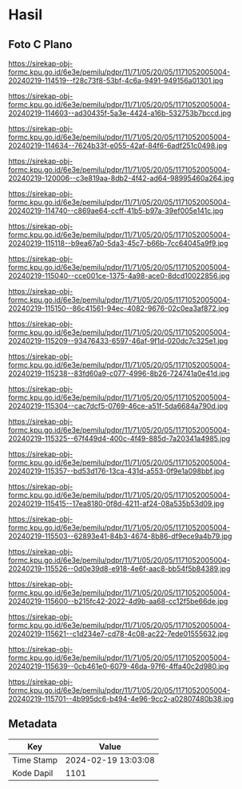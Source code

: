 # Hasil

## Foto C Plano

https://sirekap-obj-formc.kpu.go.id/6e3e/pemilu/pdpr/11/71/05/20/05/1171052005004-20240219-114519--f28c73f8-53bf-4c6a-9491-949156a01301.jpg

https://sirekap-obj-formc.kpu.go.id/6e3e/pemilu/pdpr/11/71/05/20/05/1171052005004-20240219-114603--ad30435f-5a3e-4424-a16b-532753b7bccd.jpg

https://sirekap-obj-formc.kpu.go.id/6e3e/pemilu/pdpr/11/71/05/20/05/1171052005004-20240219-114634--7624b33f-e055-42af-84f6-6adf251c0498.jpg

https://sirekap-obj-formc.kpu.go.id/6e3e/pemilu/pdpr/11/71/05/20/05/1171052005004-20240219-120006--c3e819aa-8db2-4f42-ad64-98995460a264.jpg

https://sirekap-obj-formc.kpu.go.id/6e3e/pemilu/pdpr/11/71/05/20/05/1171052005004-20240219-114740--c869ae64-ccff-41b5-b97a-39ef005e141c.jpg

https://sirekap-obj-formc.kpu.go.id/6e3e/pemilu/pdpr/11/71/05/20/05/1171052005004-20240219-115118--b9ea67a0-5da3-45c7-b66b-7cc64045a9f9.jpg

https://sirekap-obj-formc.kpu.go.id/6e3e/pemilu/pdpr/11/71/05/20/05/1171052005004-20240219-115040--cce001ce-1375-4a98-ace0-8dcd10022856.jpg

https://sirekap-obj-formc.kpu.go.id/6e3e/pemilu/pdpr/11/71/05/20/05/1171052005004-20240219-115150--86c41561-94ec-4082-9676-02c0ea3af872.jpg

https://sirekap-obj-formc.kpu.go.id/6e3e/pemilu/pdpr/11/71/05/20/05/1171052005004-20240219-115209--93476433-6597-46af-9f1d-020dc7c325e1.jpg

https://sirekap-obj-formc.kpu.go.id/6e3e/pemilu/pdpr/11/71/05/20/05/1171052005004-20240219-115238--83fd60a9-c077-4996-8b26-724741a0e41d.jpg

https://sirekap-obj-formc.kpu.go.id/6e3e/pemilu/pdpr/11/71/05/20/05/1171052005004-20240219-115304--cac7dcf5-0769-46ce-a51f-5da6684a790d.jpg

https://sirekap-obj-formc.kpu.go.id/6e3e/pemilu/pdpr/11/71/05/20/05/1171052005004-20240219-115325--67f449d4-400c-4f49-885d-7a20341a4985.jpg

https://sirekap-obj-formc.kpu.go.id/6e3e/pemilu/pdpr/11/71/05/20/05/1171052005004-20240219-115357--bd53d176-13ca-431d-a553-0f9e1a098bbf.jpg

https://sirekap-obj-formc.kpu.go.id/6e3e/pemilu/pdpr/11/71/05/20/05/1171052005004-20240219-115415--17ea8180-0f8d-4211-af24-08a535b53d09.jpg

https://sirekap-obj-formc.kpu.go.id/6e3e/pemilu/pdpr/11/71/05/20/05/1171052005004-20240219-115503--62893e41-84b3-4674-8b86-df9ece9a4b79.jpg

https://sirekap-obj-formc.kpu.go.id/6e3e/pemilu/pdpr/11/71/05/20/05/1171052005004-20240219-115526--0d0e39d8-e918-4e6f-aac8-bb54f5b84389.jpg

https://sirekap-obj-formc.kpu.go.id/6e3e/pemilu/pdpr/11/71/05/20/05/1171052005004-20240219-115600--b215fc42-2022-4d9b-aa68-cc12f5be66de.jpg

https://sirekap-obj-formc.kpu.go.id/6e3e/pemilu/pdpr/11/71/05/20/05/1171052005004-20240219-115621--c1d234e7-cd78-4c08-ac22-7ede01555632.jpg

https://sirekap-obj-formc.kpu.go.id/6e3e/pemilu/pdpr/11/71/05/20/05/1171052005004-20240219-115639--0cb461e0-6079-46da-97f6-4ffa40c2d980.jpg

https://sirekap-obj-formc.kpu.go.id/6e3e/pemilu/pdpr/11/71/05/20/05/1171052005004-20240219-115701--4b995dc6-b494-4e96-9cc2-a02807480b38.jpg


## Metadata

| Key        | Value               |
| ---------- | ------------------- |
| Time Stamp | 2024-02-19 13:03:08 |
| Kode Dapil | 1101                |



